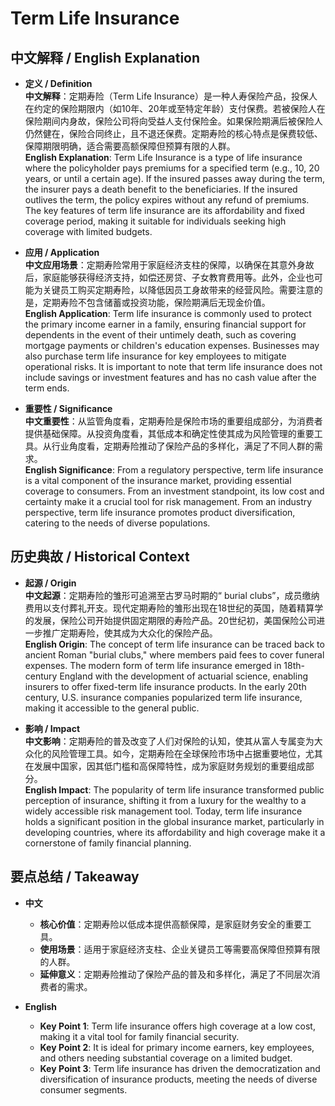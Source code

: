 # Term Life Insurance

## 中文解释 / English Explanation

* **定义 / Definition**  
  **中文解释**：定期寿险（Term Life Insurance）是一种人寿保险产品，投保人在约定的保险期限内（如10年、20年或至特定年龄）支付保费。若被保险人在保险期间内身故，保险公司将向受益人支付保险金。如果保险期满后被保险人仍然健在，保险合同终止，且不退还保费。定期寿险的核心特点是保费较低、保障期限明确，适合需要高额保障但预算有限的人群。  
  **English Explanation**: Term Life Insurance is a type of life insurance where the policyholder pays premiums for a specified term (e.g., 10, 20 years, or until a certain age). If the insured passes away during the term, the insurer pays a death benefit to the beneficiaries. If the insured outlives the term, the policy expires without any refund of premiums. The key features of term life insurance are its affordability and fixed coverage period, making it suitable for individuals seeking high coverage with limited budgets.

* **应用 / Application**  
  **中文应用场景**：定期寿险常用于家庭经济支柱的保障，以确保在其意外身故后，家庭能够获得经济支持，如偿还房贷、子女教育费用等。此外，企业也可能为关键员工购买定期寿险，以降低因员工身故带来的经营风险。需要注意的是，定期寿险不包含储蓄或投资功能，保险期满后无现金价值。  
  **English Application**: Term life insurance is commonly used to protect the primary income earner in a family, ensuring financial support for dependents in the event of their untimely death, such as covering mortgage payments or children's education expenses. Businesses may also purchase term life insurance for key employees to mitigate operational risks. It is important to note that term life insurance does not include savings or investment features and has no cash value after the term ends.

* **重要性 / Significance**  
  **中文重要性**：从监管角度看，定期寿险是保险市场的重要组成部分，为消费者提供基础保障。从投资角度看，其低成本和确定性使其成为风险管理的重要工具。从行业角度看，定期寿险推动了保险产品的多样化，满足了不同人群的需求。  
  **English Significance**: From a regulatory perspective, term life insurance is a vital component of the insurance market, providing essential coverage to consumers. From an investment standpoint, its low cost and certainty make it a crucial tool for risk management. From an industry perspective, term life insurance promotes product diversification, catering to the needs of diverse populations.

## 历史典故 / Historical Context

* **起源 / Origin**  
  **中文起源**：定期寿险的雏形可追溯至古罗马时期的“ burial clubs”，成员缴纳费用以支付葬礼开支。现代定期寿险的雏形出现在18世纪的英国，随着精算学的发展，保险公司开始提供固定期限的寿险产品。20世纪初，美国保险公司进一步推广定期寿险，使其成为大众化的保险产品。  
  **English Origin**: The concept of term life insurance can be traced back to ancient Roman "burial clubs," where members paid fees to cover funeral expenses. The modern form of term life insurance emerged in 18th-century England with the development of actuarial science, enabling insurers to offer fixed-term life insurance products. In the early 20th century, U.S. insurance companies popularized term life insurance, making it accessible to the general public.

* **影响 / Impact**  
  **中文影响**：定期寿险的普及改变了人们对保险的认知，使其从富人专属变为大众化的风险管理工具。如今，定期寿险在全球保险市场中占据重要地位，尤其在发展中国家，因其低门槛和高保障特性，成为家庭财务规划的重要组成部分。  
  **English Impact**: The popularity of term life insurance transformed public perception of insurance, shifting it from a luxury for the wealthy to a widely accessible risk management tool. Today, term life insurance holds a significant position in the global insurance market, particularly in developing countries, where its affordability and high coverage make it a cornerstone of family financial planning.

## 要点总结 / Takeaway

* **中文**  
  - **核心价值**：定期寿险以低成本提供高额保障，是家庭财务安全的重要工具。  
  - **使用场景**：适用于家庭经济支柱、企业关键员工等需要高保障但预算有限的人群。  
  - **延伸意义**：定期寿险推动了保险产品的普及和多样化，满足了不同层次消费者的需求。

* **English**  
  - **Key Point 1**: Term life insurance offers high coverage at a low cost, making it a vital tool for family financial security.  
  - **Key Point 2**: It is ideal for primary income earners, key employees, and others needing substantial coverage on a limited budget.  
  - **Key Point 3**: Term life insurance has driven the democratization and diversification of insurance products, meeting the needs of diverse consumer segments.